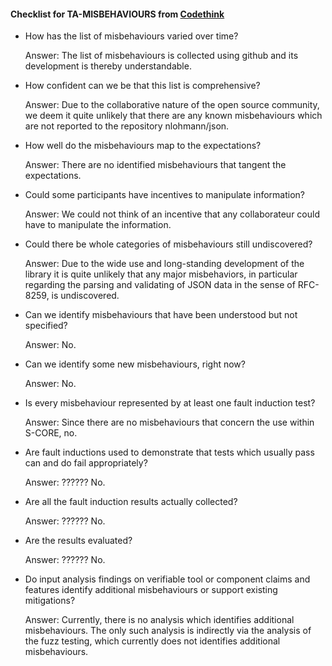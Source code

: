 #### Checklist for TA-MISBEHAVIOURS from [Codethink](https://codethinklabs.gitlab.io/trustable/trustable/print_page.html)

* How has the list of misbehaviours varied over time?

    Answer:  The list of misbehaviours is collected using github and its development is thereby understandable.

* How confident can we be that this list is comprehensive?

    Answer:  Due to the collaborative nature of the open source community, we deem it quite unlikely that there are any known misbehaviours which are not reported to the repository nlohmann/json.

* How well do the misbehaviours map to the expectations?

    Answer:  There are no identified misbehaviours that tangent the expectations.

* Could some participants have incentives to manipulate information?

    Answer:  We could not think of an incentive that any collaborateur could have to manipulate the information.

* Could there be whole categories of misbehaviours still undiscovered?

    Answer:  Due to the wide use and long-standing development of the library it is quite unlikely that any major misbehaviors, in particular regarding the parsing and validating of JSON data in the sense of RFC-8259, is undiscovered. 

* Can we identify misbehaviours that have been understood but not specified?

    Answer:  No.

* Can we identify some new misbehaviours, right now?

    Answer:  No.

* Is every misbehaviour represented by at least one fault induction test?

    Answer:  Since there are no misbehaviours that concern the use within S-CORE, no.

* Are fault inductions used to demonstrate that tests which usually pass can and do fail appropriately?

    Answer:  ?????? No.

* Are all the fault induction results actually collected?

    Answer:  ?????? No.

* Are the results evaluated?

    Answer:  ?????? No.

* Do input analysis findings on verifiable tool or component claims and features identify additional misbehaviours or support existing mitigations?

    Answer:  Currently, there is no analysis which identifies additional misbehaviours. The only such analysis is indirectly via the analysis of the fuzz testing, which currently does not identifies additional misbehaviours.